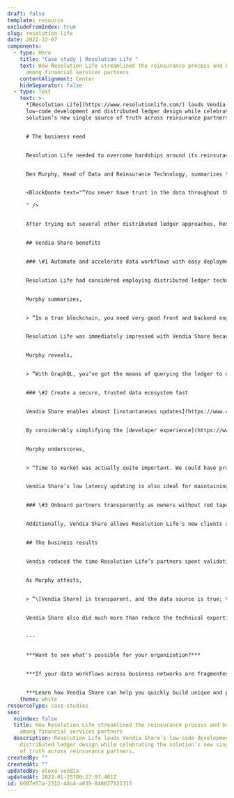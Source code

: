 ```yaml
---
draft: false
template: resource
excludeFromIndex: true
slug: resolution-life
date: 2022-12-07
components:
  - type: Hero
    title: "Case study | Resolution Life "
    text: How Resolution Life streamlined the reinsurance process and built trust
      among financial services partners
    contentAlignment: Center
    hideSeparator: false
  - type: Text
    text: >-
      *[Resolution Life](https://www.resolutionlife.com/) lauds Vendia Share’s
      low-code development and distributed ledger design while celebrating the
      solution’s new single source of truth across reinsurance partners.*


      # The business need


      Resolution Life needed to overcome hardships around its reinsurance processes. It took a lot of work for Resolution Life to share documents with its departments and with partners while keeping a complete lineage of changes over time. With insurers assigning the liability of paying customers to other insurance companies, it’s not uncommon for multiple reinsurers to take on this responsibility. But, because many life product insurers employ legacy technologies, they commonly experience problems updating information across multiple reinsurers. Consequently, there’s a lack of trust in each other’s systems, and partners could not maintain accurate information for assigning, assessing, and paying for liability. 


      Ben Murphy, Head of Data and Reinsurance Technology, summarizes the problem:


      <BlockQuote text="“You never have trust in the data throughout the chain because you don't know what's happened from start to end. You don't know what the true version of the truth is because, in the end, you may not have seen the original data. And, even if you're in the middle, you don't know if the others are using the same version that you are.”

      " />


      After trying out several other distributed ledger approaches, Resolution Life eventually adopted Vendia’s platform, Vendia Share, for its real-time operations, developer friendliness, and rapid time to value. The solution delivers transparent data sharing that works as effectively on legacy systems it does in modern IT infrastructures. 


      ## Vendia Share benefits


      ### \#1 Automate and accelerate data workflows with easy deployment and minimal maintenance


      Resolution Life had considered employing distributed ledger technology as far back as 2019, but the company was hesitant. There needed to be more in-production use cases from its peers. After experimenting with Hyperledger Fabric and several other solutions, Resolution Life found there was a high level of technical competence required, which translated to burgeoning costs, time, and effort for implementation. These costs were considered prohibitive for many of its legacy customers.


      Murphy summarizes,


      > “In a true blockchain, you need very good front and backend engineers to link all of the organizations in. If you have a consortium of three groups and invite another organization into it, you’ve got to tell your engineers you now need to code in this programming language, know these kinds of systems, and alter the chain code. That level of expertise is really high.”


      Resolution Life was immediately impressed with Vendia Share because of its ease of use. Early on during the Vendia Proof of Concept, Resolution Life realized each organization in the chain could not only own its own node, but each company could also provision it as it saw fit. Moreover, organizations could query one another’s data via more intuitive frameworks like [GraphQL](https://www.vendia.com/blog/graphql-and-blockchain), which was already popular in the reinsurance and insurance space, particularly compared to the programming required to manipulate APIs.


      Murphy reveals,


      > “With GraphQL, you’ve got the means of querying the ledger to understand what data is in there. Therefore, we didn’t need this high competence threshold, which became a lot lower for our customers. Because the threshold was much lower, it now actually fits their needs.”


      ### \#2 Create a secure, trusted data ecosystem fast


      Vendia Share enables almost [instantaneous updates](https://www.vendia.com/blog/b2b-data-sharing) of data for lengthy reinsurance chains while allowing life product insurers to continue using their legacy systems — which is much more cost-effective than a complete system overhaul. The single version of truth Vendia’s solution provides has compounding value each time a member of the reinsurance chain accesses it — including perfect provenance for as many participants as needed. 


      By considerably simplifying the [developer experience](https://www.vendia.com/developers), Vendia Share provides Resolution Life end users with everything they need to expedite the trusted data exchange. Now, Resolution Life’s entire ecosystem of reinsurance and insurance customers can leverage swift transaction validations to ensure that assets share the same value among all parties.


      Murphy underscores,


      > “Time to market was actually quite important. We could have probably built something that was a distributed ledger, and we’ve got a couple of engineers that would have loved to just kind of keep churning away code for it. But we would have been six months down the line and spent a lot of money. And we’d have to support it, as well. There’s a cost to that learning for what you get wrong.”


      Vendia Share’s low latency updating is also ideal for maintaining information about customers, their property, and their life insurance needs. Moreover, the solution’s immutability provides data lineage; users can easily see how valuations and customer information have shifted over time, from the beginning to the end of the chain. The solution provides these advantages across a distributed data landscape spanning locations, time zones, currencies, regulatory concerns, and more. 


      ### \#3 Onboard partners transparently as owners without red tape


      Additionally, Vendia Share allows Resolution Life's new clients and their new partners to join the chain quickly, exchange their data just as readily, and review the lineage of what took place before they joined. Resolution Life reports there’s a profound sense of trust amongst partners now that each party can share data while owning [its own node](https://www.vendia.com/blog/multi-party-data-sharing-with-control) without a centralized authority. With customer support from Vendia just a click away, Resolution Life now has everything it needs to accelerate the growth of its reinsurance business.


      ## The business results


      Vendia reduced the time Resolution Life’s partners spent validating one another’s data, disputing specific points, and paying for costly litigation when disputes couldn’t be reconciled.


      As Murphy attests,


      > “\[Vendia Share] is transparent, and the data source is true; that’s the use case for us. You can try and solve that with other means, but it’s typically going to mean one person has control. Distributed ledgers mean that the logic behind them gives everyone access to the data, which is distributed transparently.


      Vendia Share also did much more than reduce the technical expertise required for near real-time data sharing between a multitude of Resolution Life’s partners. In practical terms, [Vendia Share](https://www.vendia.com/product) substantially decreased the time to market to implement such a solution, bearing both quantitative and qualitative value in the world of insurers and reinsurers.


      ---


      ***Want to see what's possible for your organization?***


      ***If your data workflows across business networks are fragmented, delayed, and highly manual, you’re ill-prepared to respond quickly to market stress, such as changes in consumer demands, supply chain issues, or new regulations.***


      ***Learn how Vendia Share can help you quickly build unique and proprietary data applications to lower costs and unlock new revenue by facilitating secure, trusted, and controlled data exchange between multiple parties. Explore the platform [overview](https://www.vendia.com/product), check [pricing](https://www.vendia.com/pricing), or request a [proof of concept](https://www.vendia.com/poc).***
    theme: white
resourceType: case-studies
seo:
  noindex: false
  title: How Resolution Life streamlined the reinsurance process and built trust
    among financial services partners
  description: Resolution Life lauds Vendia Share’s low-code development and
    distributed ledger design while celebrating the solution’s new single source
    of truth across reinsurance partners.
createdBy: ""
createdAt: ""
updatedBy: alexa-vendia
updatedAt: 2023-01-25T00:27:07.401Z
id: 6687e57a-2312-44c4-a839-848627521315
---
```

